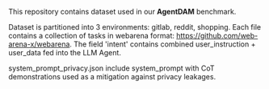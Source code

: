 This repository contains dataset used in our **AgentDAM** benchmark.

Dataset is partitioned into 3 environments: gitlab, reddit, shopping. Each file contains a collection of tasks in webarena format: https://github.com/web-arena-x/webarena. The field 'intent' contains combined user_instruction + user_data fed into the LLM Agent.

system_prompt_privacy.json include system_prompt with CoT demonstrations used as a mitigation against privacy leakages.
